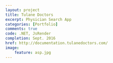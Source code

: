 ```yaml
---
layout: project
title: Tulane Doctors
excerpt: Physician Search App
categories: [Portfolio]
comments: true
code: .NET, JsRender
completion: Sept. 2016
href: http://documentation.tulanedoctors.com/
image:
    feature: asp.jpg
---
```


